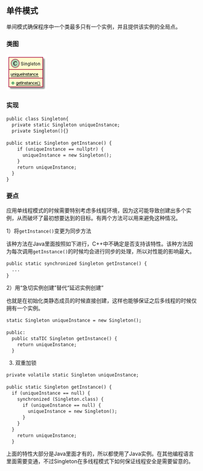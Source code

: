 ## 单件模式

单间模式确保程序中一个类最多只有一个实例，并且提供该实例的全局点。

### 类图

![](./singleton_class.png)

### 实现

```
public class Singleton{
  private static Singleton uniqueInstance;
  private Singleton(){}

public static Singleton getInstance() {
    if (uniqueInstance == nullptr) {
      uniqueInstance = new Singleton();
    }
    return uniqueInstance;
  }
}
```

### 要点

应用单线程模式的时候需要特别考虑多线程环境，因为这可能导致创建出多个实例，从而破坏了最初想要达到的目标。有两个方法可以用来避免这种情况。

1）将`getInstance()`变更为同步方法

该种方法在Java里面按照如下进行，C++中不确定是否支持该特性。该种方法因为每次调用`getInstance()`的时候均会进行同步的处理，所以对性能的影响最大。

```
public static synchronized Singleton getInstance() {
  ...
}
```

2）用“急切实例创建”替代“延迟实例创建”

也就是在初始化类静态成员的时候直接创建，这样也能够保证之后多线程的时候仅拥有一个实例。

```
static Singleton uniqueInstance = new Singleton();

public:
  public staTIC Singleton getInstance() {  
    return uniqueInstance;
  }
```

3) 双重加锁

```
private volatile static Singleton uniqueInstance;

public static Singleton getInstance() {
  if (uniqueInstance == null) {
    synchronized (Singleton.class) {
      if (uniqueInstance == null) {
        uniqueInstance = new Singleton();
      }
    }
  }
    return uniqueInstance;
  }
```

上面的特性大部分是Java里面才有的，所以都使用了Java实例。在其他编程语言里面需要变通，不过Singleton在多线程模式下如何保证线程安全是需要留意的。

